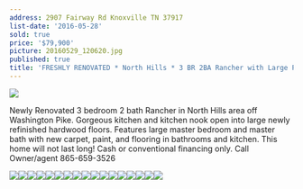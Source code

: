 ```yaml
---
address: 2907 Fairway Rd Knoxville TN 37917
list-date: '2016-05-28'
sold: true
price: '$79,900'
picture: 20160529_120620.jpg
published: true
title: 'FRESHLY RENOVATED * North Hills * 3 BR 2BA Rancher with Large Private Fenced Yard! ONLY $79,900!'
---
```



![](/uploads/versions/20160529_120620---x----4128-2322x---.jpg)

Newly Renovated 3 bedroom 2 bath Rancher in North Hills area off Washington Pike. Gorgeous kitchen and kitchen nook open into large newly refinished hardwood floors. Features large master bedroom and master bath with new carpet, paint, and flooring in bathrooms and kitchen. This home will not last long! Cash or conventional financing only. Call Owner/agent 865-659-3526

![](/uploads/versions/20160529_120644---x----4128-2322x---.jpg)![](/uploads/versions/2016-05-29-12-14-47---x----3024-4032x---.jpg)![](/uploads/versions/20160529_120809---x----4128-2322x---.jpg)![](/uploads/versions/20160529_121334---x----4128-2322x---.jpg)![](/uploads/versions/2016-05-29-12-23-12---x----4032-3024x---.jpg)![](/uploads/versions/20160529_121449---x----4128-2322x---.jpg)![](/uploads/versions/2016-05-29-12-03-55-hdr---x----4032-3024x---.jpg)![](/uploads/versions/2016-05-29-12-17-45---x----3024-4032x---.jpg)![](/uploads/versions/2016-05-29-12-18-55---x----3024-4032x---.jpg)![](/uploads/versions/2016-05-29-12-05-25---x----3024-4032x---.jpg)![](/uploads/versions/2016-05-29-12-05-52---x----3024-4032x---.jpg)![](/uploads/versions/2016-05-29-12-06-04---x----4032-3024x---.jpg)![](/uploads/versions/2016-05-29-12-24-05---x----3024-4032x---.jpg)![](/uploads/versions/2016-05-29-12-08-32---x----4032-3024x---.jpg)![](/uploads/versions/2016-05-29-12-26-40---x----4032-3024x---.jpg)![](/uploads/versions/20160529_120836---x----4128-2322x---.jpg)![](/uploads/versions/20160529_120644---x----4128-2322x---.jpg)